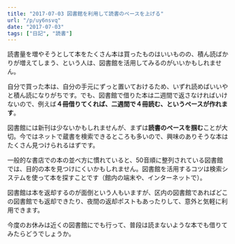 ```yaml
---
title: "2017-07-03 図書館を利用して読書のペースを上げる"
url: "/p/uy6nsvq"
date: "2017-07-03"
tags: ["日記", "読書"]
---
```


読書量を増やそうとして本をたくさん本は買ったものはいいものの、積ん読ばかりが増えてしまう、という人は、図書館を活用してみるのがいいかもしれません。

自分で買った本は、自分の手元にずっと置いておけるため、いずれ読めばいいやと積ん読になりがちです。でも、図書館で借りた本は二週間で返さなければいけないので、例えば**４冊借りてくれば、二週間で４冊読む、というペースが作れます**。

図書館には新刊は少ないかもしれませんが、まずは**読書のペースを掴む**ことが大切。今ではネットで蔵書を検索できるところも多いので、興味のありそうな本はたくさん見つけられるはずです。

一般的な書店での本の並べ方に慣れていると、50音順に整列されている図書館では、目的の本を見つけにくいかもしれません。図書館を活用するコツは検索システムを使って本を探すことです（館内の端末や、インターネットで）。

図書館は本を返却するのが面倒という人もいますが、区内の図書館であればどこの図書館でも返却できたり、夜間の返却ポストもあったりして、意外と気軽に利用できます。

今度のお休みは近くの図書館にでも行って、普段は読まないような本でも借りてみたらどうでしょうか。

